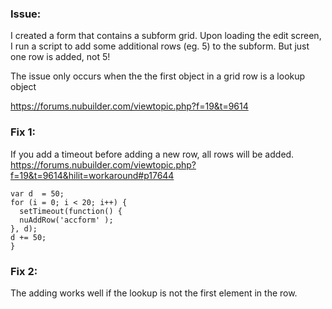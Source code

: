 ### Issue: 

I created a form that contains a subform grid. Upon loading the edit screen, I run a script to add some additional rows (eg. 5) to the subform.
But just one row is added, not 5!

The issue only occurs when the the first object in a grid row is a lookup object

https://forums.nubuilder.com/viewtopic.php?f=19&t=9614

### Fix 1:

If you add a timeout before adding a new row, all rows will be added.
https://forums.nubuilder.com/viewtopic.php?f=19&t=9614&hilit=workaround#p17644

```
var d  = 50;
for (i = 0; i < 20; i++) {
  setTimeout(function() {
  nuAddRow('accform' );
}, d);
d += 50;
}
```

### Fix 2:

The adding works well if the lookup is not the first element in the row.


